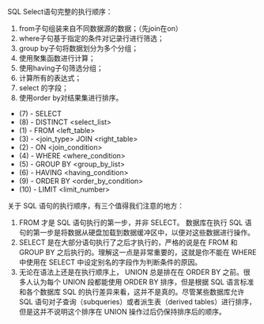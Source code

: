 
SQL Select语句完整的执行顺序：

1. from子句组装来自不同数据源的数据；（先join在on）
2. where子句基于指定的条件对记录行进行筛选；
3. group by子句将数据划分为多个分组；
4. 使用聚集函数进行计算；
5. 使用having子句筛选分组；
6. 计算所有的表达式；
7. select 的字段；
8. 使用order by对结果集进行排序。

- (7) - SELECT
- (8) - DISTINCT <select_list>
- (1) - FROM <left_table>
- (3) - <join_type> JOIN <right_table>
- (2) - ON <join_condition>
- (4) - WHERE <where_condition>
- (5) - GROUP BY <group_by_list>
- (6) - HAVING <having_condition>
- (9) - ORDER BY <order_by_condition>
- (10) - LIMIT <limit_number>

关于 SQL 语句的执行顺序，有三个值得我们注意的地方：

1. FROM 才是 SQL 语句执行的第一步，并非 SELECT。 数据库在执行 SQL 语句的第一步是将数据从硬盘加载到数据缓冲区中，以便对这些数据进行操作。
2. SELECT 是在大部分语句执行了之后才执行的，严格的说是在 FROM 和 GROUP BY 之后执行的。理解这一点是非常重要的，这就是你不能在 WHERE 中使用在 SELECT 中设定别名的字段作为判断条件的原因。
3. 无论在语法上还是在执行顺序上， UNION 总是排在在 ORDER BY 之前。很多人认为每个 UNION 段都能使用 ORDER BY 排序，但是根据 SQL 语言标准和各个数据库 SQL 的执行差异来看，这并不是真的。尽管某些数据库允许 SQL 语句对子查询（subqueries）或者派生表（derived tables）进行排序，但是这并不说明这个排序在 UNION 操作过后仍保持排序后的顺序。
